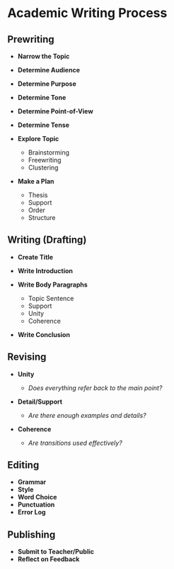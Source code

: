 
# **Academic Writing Process**

## **Prewriting**
- **Narrow the Topic**
- **Determine Audience**
- **Determine Purpose**
- **Determine Tone**
- **Determine Point-of-View**
- **Determine Tense**
- **Explore Topic**
  - Brainstorming
  - Freewriting
  - Clustering



- **Make a Plan**
  - Thesis
  - Support
  - Order
  - Structure

## **Writing (Drafting)**
- **Create Title**
- **Write Introduction**
- **Write Body Paragraphs**
  - Topic Sentence
  - Support
  - Unity
  - Coherence

- **Write Conclusion**


## **Revising**

- **Unity** 
  - *Does everything refer back to the main point?*

- **Detail/Support** 
  - *Are there enough examples and details?*

- **Coherence** 
  - *Are transitions used effectively?*
## **Editing**
- **Grammar**
- **Style**
- **Word Choice**
- **Punctuation**
- **Error Log**

## **Publishing**
- **Submit to Teacher/Public**
- **Reflect on Feedback**

